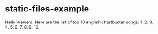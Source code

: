 # static-files-example
Hello Viewers. Here are the list of top 10 english chartbuster songs:
1.
2.
3.
4.
5.
6.
7.
8.
9.
10.
